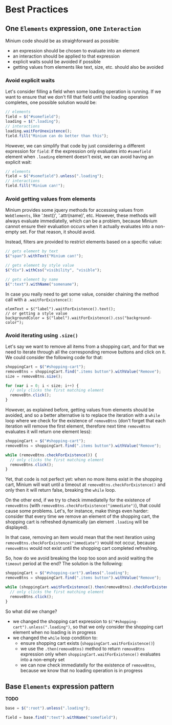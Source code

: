 # Best Practices

## One `Elements` expression, one `Interaction`

Minium code should be as straighforward as possible:

* an expression should be chosen to evaluate into an element
* an interaction should be applied to that expression
* explicit waits sould be avoided if possible
* getting values from elements like text, size, etc. should also be avoided

### Avoid explicit waits

Let's consider filling a field when some loading operation is running. If we want to ensure that
we don't fill that field until the loading operation completes, one possible solution would be:

```javascript
// elements
field = $("#somefield");
loading = $(".loading");
// interactions
loading.waitForUnexistence();
field.fill("Minium can do better than this");
```

However, we can simplify that code by just considering a different expression for `field`: if the expression
only evaluates into `#somefield` element when `.loading` element doesn't exist, we can avoid having an explicit
wait:

```javascript
// elements
field = $("#somefield").unless(".loading");
// interactions
field.fill("Minium can!");
```
### Avoid getting values from elements

Minium provides some jquery methods for accessing values from `WebElements`, like '.text()', '.attr(name)', etc.
However, these methods will always evaluate immediatelly, which can be a problem, because Minium cannot
ensure their evaluation occurs when it actually evaluates into a non-empty set. For that reason, it should avoid.

Instead, filters are provided to restrict elements based on a specific value:

```javascript
// gets element by text
$("span").withText("Minium can!"); 

// gets element by style value
$("div").withCss("visibility", "visible"); 

// gets element by name 
$(":text").withName("somename");
```

In case you really need to get some value, consider chaining the method call with a `.waitForExistence()`:

```preview
elemText = $("label").waitForExistence().text();
// or getting a style value
backgroundColor = $("label").waitForExistence().css("background-color");
```

### Avoid iterating using `.size()`

Let's say we want to remove all items from a shopping cart, and for that we need to iterate through all the 
corresponding remove buttons and click on it. We could consider the following code for that:

```javascript
shoppingCart = $("#shopping-cart");
removeBtns = shoppingCart.find(".items button").withValue("Remove");
size = removeBtns.size();

for (var i = 0; i < size; i++) {
  // only clicks the first matching element
  removeBtn.click();
}
```
However, as explained before, getting values from elements should be avoided, and so a better alternative is to replace
the iteration with a `while` loop where we check for the existence of `removeBtns` (don't forget that
each iteration will remove the first element, therefore next time `removeBtns` evaluates it will return
one element less):

```javascript
shoppingCart = $("#shopping-cart");
removeBtns = shoppingCart.find(".items button").withValue("Remove");

while (removeBtns.checkForExistence()) {
  // only clicks the first matching element
  removeBtns.click();
}
```

Yet, that code is not perfect yet: when no more items exist in the shopping cart, Minium will wait until a timeout at
`removeBtns.checkForExistence()` and only then it will return false, breaking the `while` loop.

On the other end, if we try to check immediatelly for the existence of `removeBtns` (with `removeBtns.checkForExistence("immediate")`),
that could cause some problems. Let's, for instance, make things even harder: consider that every time we remove an element of the shopping 
cart, the shopping cart is refreshed dynamically (an element `.loading` will be displayed).

In that case, removing an item would mean that the next iteration using `removeBtns.checkForExistence("immediate")` would not occur, 
because `removeBtns` would not exist until the shopping cart completed refreshing.

So, how do we avoid breaking the loop too soon and avoid waiting the `timeout` period at the end?
The solution is the following:

```javascript
shoppingCart = $("#shopping-cart").unless(".loading");
removeBtns = shoppingCart.find(".items button").withValue("Remove");

while (shoppingCart.waitForExistence().then(removeBtns).checkForExistence("immediate")) {
  // only clicks the first matching element
  removeBtns.click();
}
```
So what did we change?

- we changed the shopping cart expression to `$("#shopping-cart").unless(".loading")`, so that we
  only consider the shopping cart element when no loading is in progress
- we changed the `while` loop condition to:
    - ensure shopping cart exists (`shoppingCart.waitForExistence()`)
    - we use the `.then(removeBtns)` method to return `removeBtns` expression only when `shoppingCart.waitForExistence()`
      evaluates into a non-empty set
    - we can now check immediatelly for the existence of `removeBtns`, because we know that no loading
      operation is in progress

## Base `Elements` expression pattern

**TODO**

```javascript
base = $(":root").unless(".loading");

field = base.find(":text").withName("somefield");
```